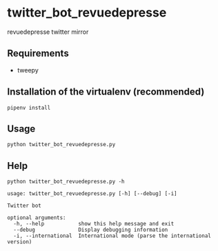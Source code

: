 # twitter_bot_revuedepresse

revuedepresse twitter mirror

## Requirements

- tweepy

## Installation of the virtualenv (recommended)

```
pipenv install
```

## Usage

```
python twitter_bot_revuedepresse.py
```

## Help

```
python twitter_bot_revuedepresse.py -h
```

```
usage: twitter_bot_revuedepresse.py [-h] [--debug] [-i]

Twitter bot

optional arguments:
  -h, --help           show this help message and exit
  --debug              Display debugging information
  -i, --international  International mode (parse the international version)
```

